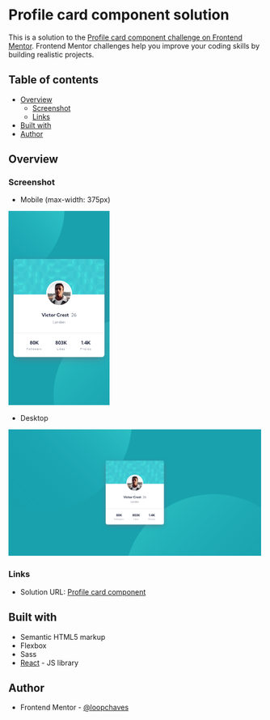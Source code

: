 # Profile card component solution

This is a solution to the [Profile card component challenge on Frontend Mentor](https://www.frontendmentor.io/challenges/profile-card-component-cfArpWshJ). Frontend Mentor challenges help you improve your coding skills by building realistic projects. 

## Table of contents

- [Overview](#overview)
  - [Screenshot](#screenshot)
  - [Links](#links)
- [Built with](#built-with)
- [Author](#author)

## Overview

### Screenshot

- Mobile (max-width: 375px)

<img src='https://github.com/loopchaves/challenges/blob/main/src/img/screenshots/profile-card-component-mobile.png' width='200'>

- Desktop

<img src='https://github.com/loopchaves/challenges/blob/main/src/img/screenshots/profile-card-component-desktop.png' width='500'>

### Links

- Solution URL: [Profile card component](https://loopchaves.github.io/challenges/solutions/profile-card-component)

## Built with

- Semantic HTML5 markup
- Flexbox
- Sass
- [React](https://reactjs.org/) - JS library

## Author

- Frontend Mentor - [@loopchaves](https://www.frontendmentor.io/profile/loopchaves)
